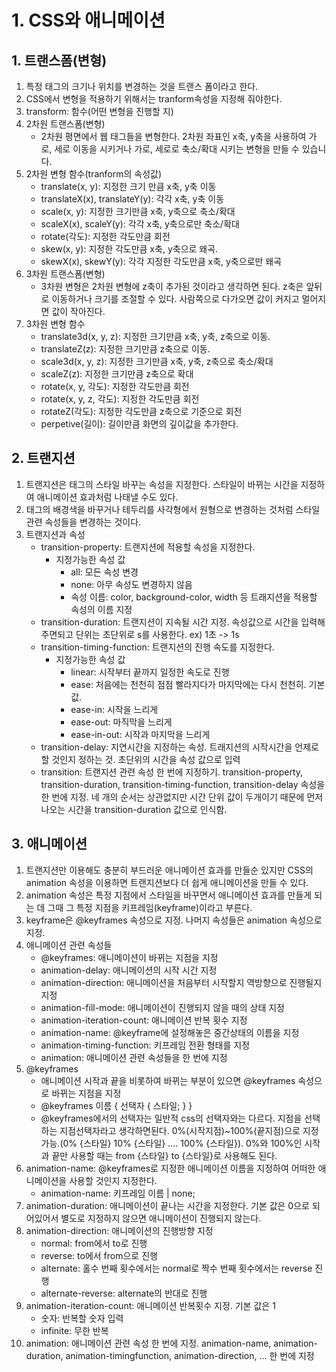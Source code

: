 # 1. CSS와 애니메이션
## 1. 트랜스폼(변형)
1. 특정 태그의 크기나 위치를 변경하는 것을 트랜스 폼이라고 한다.
2. CSS에서 변형을 적용하기 위해서는 tranform속성을 지정해 줘야한다.
3. transform: 함수(어떤 변형을 진행할 지)
4. 2차원 트랜스폼(변형)
    - 2차원 평면에서 웹 태그들을 변형한다. 2차원 좌표인 x축, y축을 사용하여 가로, 세로 이동을 시키거나 가로, 세로로 축소/확대 시키는 변형을 만들 수 있습니다.
5. 2차원 변형 함수(tranform의 속성값)
    - translate(x, y): 지정한 크기 만큼 x축, y축 이동
    - translateX(x), translateY(y): 각각 x축, y축 이동
    - scale(x, y): 지정한 크기만큼 x축, y축으로 축소/확대
    - scaleX(x), scaleY(y): 각각 x축, y축으로만 축소/확대
    - rotate(각도): 지정한 각도만큼 회전
    - skew(x, y): 지정한 각도만큼 x축, y축으로 왜곡.
    - skewX(x), skewY(y): 각각 지정한 각도만큼 x축, y축으로만 왜곡
6. 3차원 트랜스폼(변형)
    - 3차원 변형은 2차원 변형에 z축이 추가된 것이라고 생각하면 된다. z축은 앞뒤로 이동하거나 크기를 조절할 수 있다. 사람쪽으로 다가오면 값이 커지고 멀어지면 값이 작아진다.
7. 3차원 변형 함수
    - translate3d(x, y, z): 지정한 크기만큼 x축, y축, z축으로 이동.
    - translateZ(z): 지정한 크기만큼 z축으로 이동.
    - scale3d(x, y, z): 지정한 크기만큼 x축, y축, z축으로 축소/확대
    - scaleZ(z): 지정한 크기만큼 z축으로 확대
    - rotate(x, y, 각도): 지정한 각도만큼 회전
    - rotate(x, y, z, 각도): 지정한 각도만큼 회전
    - rotateZ(각도): 지정한 각도만큼 z축으로 기준으로 회전
    - perpetive(길이): 길이만큼 화면의 깊이값을 추가한다.

## 2. 트랜지션
1. 트랜지션은 태그의 스타일 바꾸는 속성을 지정한다. 스타일이 바뀌는 시간을 지정하여 애니메이션 효과처럼 나태낼 수도 있다.
2. 태그의 배경색을 바꾸거나 테두리를 사각형에서 원형으로 변경하는 것처럼 스타일 관련 속성들을 변경하는 것이다.
3. 트랜지션과 속성
    - transition-property: 트랜지션에 적용할 속성을 지정한다.
        - 지정가능한 속성 값
            - all: 모든 속성 변경
            - none: 아무 속성도 변경하지 않음
            - 속성 이름: color, background-color, width 등 트래지션을 적용할 속성의 이름 지정
    - transition-duration: 트랜지션이 지속될 시간 지정. 속성값으로 시간을 입력해주면되고 단위는 초단위로 s를 사용한다. ex) 1초 -> 1s
    - transition-timing-function: 트랜지션의 진행 속도를 지정한다.
        - 지정가능한 속성 값
            - linear: 시작부터 끝까지 일정한 속도로 진행
            - ease: 처음에는 천천히 점점 빨라지다가 마지막에는 다시 천천히. 기본값.
            - ease-in: 시작을 느리게
            - ease-out: 마직막을 느리게
            - ease-in-out: 시작과 마지막을 느리게
    - transition-delay: 지연시간을 지정하는 속성. 트래지션의 시작시간을 언제로 할 것인지 정하는 것. 초단위의 시간을 속성 값으로 입력
    - transition: 트랜지션 관련 속성 한 번에 지정하기. transition-property, transition-duration, transition-timing-function, transition-delay 속성을 한 번에 지정. 네 개의 순서는 상관없지만 시간 단위 값이 두개이기 때문에 먼저 나오는 시간을 transition-duration 값으로 인식함.

## 3. 애니메이션
1. 트랜지션만 이용해도 충분히 부드러운 애니메이션 효과를 만들순 있지만 CSS의 animation 속성을 이용하면 트랜지션보다 더 쉽게 애니메이션을 만들 수 있다.
2. animation 속성은 특정 지점에서 스타일을 바꾸면서 애니메이션 효과를 만들게 되는 데 그때 그 특정 지점을 키프레임(keyframe)이라고 부른다.
3. keyframe은 @keyframes 속성으로 지정. 나머지 속성들은 animation 속성으로 지정.
4. 애니메이션 관련 속성들
    - @keyframes: 애니메이션이 바뀌는 지점을 지정
    - animation-delay: 애니메이션의 시작 시간 지정
    - animation-direction: 애니메이션을 처음부터 시작할지 역방향으로 진행될지 지정
    - animation-fill-mode: 애니메이션이 진행되지 않을 때의 상태 지정
    - animation-iteration-count: 애니메이션 반복 횟수 지정
    - animation-name: @keyframe에 설정해놓은 중간상태의 이름을 지정
    - animation-timing-function: 키프레임 전환 형태를 지정
    - animation: 애니메이션 관련 속성들을 한 번에 지정
5. @keyframes
    - 애니메이션 시작과 끝을 비롯하여 바뀌는 부분이 있으면 @keyframes 속성으로 바뀌는 지점을 지정
    - @keyframes 이름 {
          선택자 {
              스타일;
          }
      }
    - @keyframes에서의 선택자는 일반적 css의 선택자와는 다르다. 지점을 선택하는 지점선택자라고 생각하면된다. 0%(시작지점)~100%(끝지점)으로 지정가능.(0% {스타일} 10% {스타일} .... 100% {스타일}). 0%와 100%인 시작과 끝만 사용할 때는 from {스타일} to {스타일}로 사용해도 된다.
6. animation-name: @keyframes로 지정한 애니메이션 이름을 지정하여 어떠한 애니메이션을 사용할 것인지 지정한다.
    - animation-name: 키프레임 이름 | none;
7. animation-duration: 애니메이션이 끝나는 시간을 지정한다. 기본 값은 0으로 되어있어서 별도로 지정하지 않으면 애니메이션이 진행되지 않는다.
8. animation-direction: 애니메이션의 진행방향 지정
    - normal: from에서 to로 진행
    - reverse: to에서 from으로 진행
    - alternate: 홀수 번째 횟수에서는 normal로 짝수 번째 횟수에서는 reverse 진행
    - alternate-reverse: alternate의 반대로 진행
9. animation-iteration-count: 애니메이션 반복횟수 지정. 기본 값은 1
    - 숫자: 반복할 숫자 입력
    - infinite: 무한 반복
10. animation: 애니메이션 관련 속성 한 번에 지정. animation-name, animation-duration, animation-timingfunction, animation-direction, ... 한 번에 지정